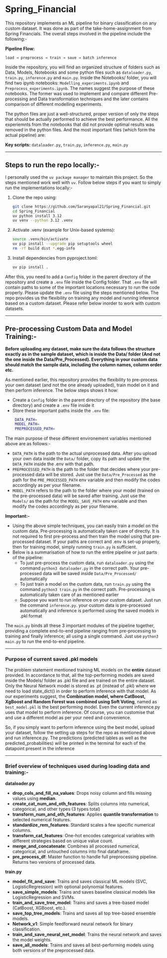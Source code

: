 # Spring_Financial

This repository implements an ML pipeline for binary classification on any custom dataset. It was done as part of the take-home-assignment from Spring Financials. The overall steps involved in
the pipeline include the following:-

**Pipeline Flow:**
```
load → preprocess → train → save → batch inference
```

Inside the repository, you will find an organized structure of folders such as Data, Models, Notebooks and some python files such as `dataloader.py`, `train.py`, `inference.py` and `main.py`.
Inside the Notebooks/ folder, you will find two ipynb notebooks: `Modelling_experiments.ipynb` and `Preprocess_experiments.ipynb`. The names suggest the purpose of these notebooks. The former
was used to implement and compare different Pre-processing and Data transformation techniques and the later contains comparison of different modelling experiments. 

The python files are just a well-structured, proper version of only the steps that should be actually performed to achieve the best performance. All the experiemnts from the notebooks that did not provide
optimal results was removed in the python files. And the most important files (which form the actual pipeline) are:

**Key scripts:** `dataloader.py`, `train.py`, `inference.py`, `main.py`

---


## Steps to run the repo locally:-
I personally used the `uv package manager` to maintain this project. So the steps mentioned work well with `uv`. Follow below steps if you want to simply run the implementations locally:-
1. Clone the repo using:  
   ```bash
   git clone https://github.com/Saranyapal21/Spring_Financial.git
   cd Spring_Financial
   uv python install 3.12
   uv venv --python 3.12 .venv
2. Activate .venv (example for Unix-based systems):
   ```bash
   source .venv/bin/activate
   uv pip install --upgrade pip setuptools wheel
   rm -rf build dist *.egg-info
3. Install dependencies from pyproject.toml:
   ```bash
   uv pip install .

After this, you need to add a `Config` folder in the parent directory of the repository and create a `.env` file inside the Config folder. That `.env` file will contain paths to 
some of the important locations necessary to run the code properly. Please update the `.env` file using the steps mentioned below. The repo provides us the flexibility on training any model 
and running inference based on a custom dataset. Please refer below inorder to work with custom datasets.

---

## Pre-processing Custom Data and Model Training:-

**Before uploading any dataset, make sure the data follows the structure exactly as in the sample dataset, which is inside the Data/ folder (And not the one inside the Data/Pre_Processed).
Everything in your custom data should match the sample data, including the column names, column order etc.**

As mentioned earlier, this repository provides the flexibility to pre-process your own dataset (and not the one already uploaded), train model on it and then perform inference. The below steps 
shows it how:
- Create a `Config` folder in the parent directory of the repository (the base directory) and create a `.env` file inside it
- Store these important paths inside the `.env` file:
  ```Bash
   DATA_PATH=
   MODEL_PATH=
   PREPROCESSED_PATH=

The main purpose of these different environement variables mentioned above are as follows:- 
- `DATA_PATH` is the path to the actual unprocessed data. After you upload your own data inside the `Data/` folder, copy its path and update the `DATA_PATH` inside the .env with that path.
- `PREPROCESSED_PATH` is the path to the folder that decides where your pre-processed data will be stored. Just use the `Data/Pre_Processed` as the path for the `PRE_PROCESSED_PATH` env variable and then modify the codes accordingly as per your filename.
-  `MODEL_PATH` refers to the path to the folder where your model (trained on the pre-processed data) will be saved after training. Just use the `Models/` as the path for the `MODEL_SAVE_PATH` env variable and then modify the codes accordingly as per your filename.

**Important:-**
- Using the above simple techniques, you can easily train a model on the custom data. Pre-processing is automatically taken care of directly. It is not required to first pre-process and then
train the model using that pre-processed dataset. If your paths are correct and .env is set-up properly, then for training model, simply running `train.py` is sufficient.
- Below is a summarisation of how to run the entire pipeline or just parts of the pipeline:
  - To just pre-process the custom data, run `dataloader.py` using the command `python3 dataloader.py` in the correct path. Your pre-processed data will be saved inside `Data/Pre_Processed/` automatically
  - To just train a model on the custom data, run `train.py` using the command `python3 train.py` in the correct path. Pre-processing is automatically taken care of as mentioned earlier
  - Suppose you want to run inference on your custom dataset. Just run the command `inference.py`. your custom data is pre-processed automatically and inference is performed using the saved
  models in .pkl format

The `main.py` binds all these 3 important modules of the pipeline together, providing a complete end-to-end pipeline ranging from pre-processing to training and finally inference; all using a
single command. Just use `python3 main.py` to run the end-to-end pipeline.


---

### Purpose of current saved .pkl models

The problem statement mentioned training ML models on the **entire** dataset provided. In accordance to that, all the top-performing models are saved inside the Models/ folder as .pkl file and are trained on the entire dataset.
Only the Neural Network model is stored as .pt (instead of .pkl) where we need to load state_dict() in order to perform inference with that model. As our experiments suggest, the **Combination model, where CatBoost, XgBoost and Random Forest was combined using Soft Voting**, named as
`best_model.pkl` is the best performing model. Even the current inference.py uses that model to perform inference. Of course, you can customise that and use a different 
model as per your need and convenience.


So, if you simply want to perform inference using the best model, upload your dataset, follow the setting up steps for the repo as mentioned above and run inference.py. The predictions 
(predicted lables as well as the predicted_probabilities) will be printed in the terminal for each of the datapoint present in the inference


---

### Brief overview of techniques used during loading data and training:-

**dataloader.py**

   - **drop_cols_and_fill_na_values**: Drops noisy column and fills missing values using **median**.
   - **create_cat_num_and_oth_features**: Splits columns into numerical, categorical, and other types (3 types total)
   - **transform_num_and_oth_features**: Applies **quantile transformation** to selected numerical features.
   - **standardize_rem_features**: Standard scales a few specific numerical columns.
   - **transform_cat_features**: One-hot encodes categorical variables with different strategies based on unique value count.
   - **merge_and_concatenate**: Combines all processed numerical, categorical, and untouched columns into final dataframe.
   - **pre_process_df**: Master function to handle full preprocessing pipeline. Returns two versions of processed data.


**train.py**

   - **model_fit_and_save**: Trains and saves classical ML models (SVC, LogisticRegression) with optional polynomial features.
   - **save_simple_models**: Trains and saves baseline classical models like LogisticRegression and SVMs.
   - **train_and_save_tree_model**: Trains and saves a tree-based model (CatBoost, XGBoost, etc.).
   - **save_top_tree_models**: Trains and saves all top tree-based ensemble models.
   - **Network_v1**: Simple feedforward neural network for binary classification.
   - **train_and_save_neural_net_model**: Trains the neural network and saves the model weights.
   - **save_all_models**: Trains and saves all best-performing models using both versions of the preprocessed data.
